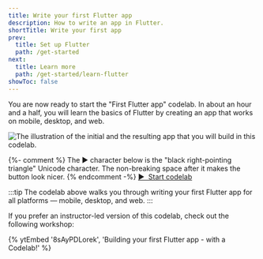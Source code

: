 ```yaml
---
title: Write your first Flutter app
description: How to write an app in Flutter.
shortTitle: Write your first app
prev:
  title: Set up Flutter
  path: /get-started
next:
  title: Learn more
  path: /get-started/learn-flutter
showToc: false
---
```


You are now ready to start the "First Flutter app" codelab.
In about an hour and a half,
you will learn the basics of Flutter
by creating an app
that works on mobile, desktop, and web.

<div class="juicy-button-container">
  <img src="/assets/images/docs/get-started/codelab-goal-background.jpg" alt="The illustration of the initial and the resulting app that you will build in this codelab.">

  {%- comment %}
    The &#9654; character below is the "black right-pointing triangle"
    Unicode character.
    The non-breaking space after it makes the button look nicer.
  {% endcomment -%}
  <a class="filled-button"
     target="_blank"
     href="https://codelabs.developers.google.com/codelabs/flutter-codelab-first">
    &#9654;&nbsp; Start codelab
  </a>

</div>

:::tip
The codelab above walks you through writing your first Flutter
app for all platforms &mdash; mobile, desktop, and web.
:::

If you prefer an instructor-led version of this codelab,
check out the following workshop:

{% ytEmbed '8sAyPDLorek', 'Building your first Flutter app - with a Codelab!' %}
